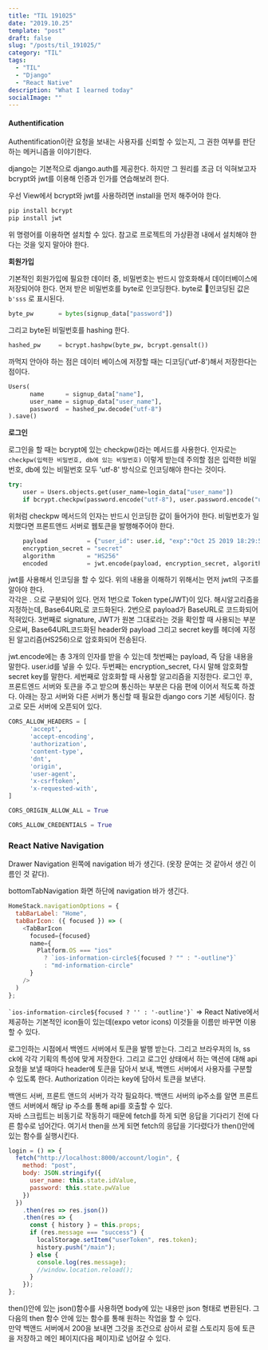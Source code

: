 ```yaml
---
title: "TIL 191025"
date: "2019.10.25"
template: "post"
draft: false
slug: "/posts/til_191025/"
category: "TIL"
tags:
  - "TIL"
  - "Django"
  - "React Native"
description: "What I learned today"
socialImage: ""
---
```


#### **Authentification**

Authentification이란 요청을 보내는 사용자를 신뢰할 수 있는지, 그 권한 여부를 판단하는 메커니즘을 이야기한다.

django는 기본적으로 django.auth를 제공한다. 하지만 그 원리를 조금 더 익혀보고자 bcrypt와 jwt를 이용해 인증과 인가를 연습해보려 한다.

우선 View에서 bcrypt와 jwt를 사용하려면 install을 먼저 해주어야 한다.

```py
pip install bcrypt
pip install jwt
```

위 명령어를 이용하면 설치할 수 있다. 참고로 프로젝트의 가상환경 내에서 설치해야 한다는 것을 잊지 말아야 한다.

**회원가입**

기본적인 회원가입에 필요한 데이터 중, 비밀번호는 반드시 암호화해서 데이터베이스에 저장되어야 한다. 먼저 받은 비밀번호를 byte로 인코딩한다. byte로 인코딩된 값은 `b'sss` 로 표시된다.

```py
byte_pw       = bytes(signup_data["password"])
```

그리고 byte된 비밀번호를 hashing 한다.

```py
hashed_pw     = bcrypt.hashpw(byte_pw, bcrypt.gensalt())
```

까먹지 안아야 하는 점은 데이터 베이스에 저장할 때는 디코딩('utf-8')해서 저장한다는 점이다.

```py
Users(
      name      = signup_data["name"],
      user_name = signup_data["user_name"],
      password  = hashed_pw.decode("utf-8")
).save()
```

**로그인**

로그인을 할 때는 bcrypt에 있는 checkpw()라는 메서드를 사용한다. 인자로는 `checkpw(입력한 비밀번호, db에 있는 비밀번호)` 이렇게 받는데 주의할 점은 입력한 비밀번호, db에 있는 비밀번호 모두 'utf-8' 방식으로 인코딩해야 한다는 것이다.

```py
try:
    user = Users.objects.get(user_name=login_data["user_name"])
    if bcrypt.checkpw(password.encode("utf-8"), user.password.encode("utf-8")):
```

위처럼 checkpw 메서드의 인자는 반드시 인코딩한 값이 들어가야 한다.
비밀번호가 일치했다면 프론트앤드 서버로 웹토큰을 발행해주어야 한다.

```py
    payload           = {"user_id": user.id, "exp":"Oct 25 2019 18:29:52 GMT+0900"}
    encryption_secret = "secret"
    algorithm         = "HS256"
    encoded           = jwt.encode(payload, encryption_secret, algorithm=algorithm)
```

jwt를 사용해서 인코딩을 할 수 있다. 위의 내용을 이해하기 위해서는 먼저 jwt의 구조를 알아야 한다.  
각각은 . 으로 구분되어 있다. 먼저 1번으로 Token type(JWT)이 있다. 해시알고리즘을 지정하는데, Base64URL로 코드화된다. 2번으로 payload가 BaseURL로 코드화되어 적혀있다. 3번째로 signature, JWT가 원본 그대로라는 것을 확인할 때 사용되는 부분으로써, Base64URL코드화된 header와 payload 그리고 secret key를 헤더에 지정된 알고리즘(HS256)으로 암호화되어 전송된다.

jwt.encode에는 총 3개의 인자를 받을 수 있는데 첫번째는 payload, 즉 담을 내용을 말한다. user.id를 넣을 수 있다. 두번째는 encryption_secret, 다시 말해 암호화할 secret key를 말한다. 세번째로 암호화할 때 사용할 알고리즘을 지정한다. 로그인 후, 프론트엔드 서버와 토큰을 주고 받으며 통신하는 부분은 다음 편에 이어서 적도록 하겠다. 아래는 장고 서버와 다른 서버가 통신할 때 필요한 django cors 기본 세팅이다. 참고로 모든 서버에 오픈되어 있다.

```py
CORS_ALLOW_HEADERS = [
      'accept',
      'accept-encoding',
      'authorization',
      'content-type',
      'dnt',
      'origin',
      'user-agent',
      'x-csrftoken',
      'x-requested-with',
]

CORS_ORIGIN_ALLOW_ALL = True

CORS_ALLOW_CREDENTIALS = True
```

### **React Native Navigation**

Drawer Navigation 왼쪽에 navigation 바가 생긴다. (옷장 문여는 것 같아서 생긴 이름인 것 같다).

bottomTabNavigation 화면 하단에 navigation 바가 생긴다.

```js
HomeStack.navigationOptions = {
  tabBarLabel: "Home",
  tabBarIcon: ({ focused }) => (
    <TabBarIcon
      focused={focused}
      name={
        Platform.OS === "ios"
          ? `ios-information-circle${focused ? "" : "-outline"}`
          : "md-information-circle"
      }
    />
  )
};
```

`` `ios-information-circle${focused ? '' : '-outline'}` `` => React Native에서 제공하는 기본적인 icon들이 있는데(expo vetor icons) 이것들을 이름만 바꾸면 이용할 수 있다.

로그인하는 시점에서 백엔드 서버에서 토큰을 발행 받는다. 그리고 브라우저의 ls, ss ck에 각각 기획의 특성에 맞게 저장한다. 그리고 로그인 상태에서 하는 액션에 대해 api 요청을 보낼 때마다 header에 토큰을 담아서 보내, 백앤드 서버에서 사용자를 구분할 수 있도록 한다.
Authorization 이라는 key에 담아서 토큰을 보낸다.

백앤드 서버, 프론트 앤드의 서버가 각각 필요하다. 백앤드 서버의 ip주소를 알면 프론트 앤드 서버에서 해당 ip 주소를 통해 api를 호출할 수 있다.  
자바 스크립트는 비동기로 작동하기 때문에 fetch를 하게 되면 응답을 기다리기 전에 다른 함수로 넘어간다. 여기서 then을 쓰게 되면 fetch의 응답을 기다렸다가 then()안에 있는 함수를 실행시킨다.

```js
login = () => {
  fetch("http://localhost:8000/account/login", {
    method: "post",
    body: JSON.stringify({
      user_name: this.state.idValue,
      password: this.state.pwValue
    })
  })
    .then(res => res.json())
    .then(res => {
      const { history } = this.props;
      if (res.message === "success") {
        localStorage.setItem("userToken", res.token);
        history.push("/main");
      } else {
        console.log(res.message);
        //window.location.reload();
      }
    });
};
```

then()안에 있는 json()함수를 사용하면 body에 있는 내용만 json 형태로 변환된다. 그 다음의 then 함수 안에 있는 함수를 통해 원하는 작업을 할 수 있다.  
만약 백앤드 서버에서 200을 보내면 그것을 조건으로 삼아서 로컬 스토리지 등에 토큰을 저장하고 메인 페이지(다음 페이지)로 넘어갈 수 있다.
